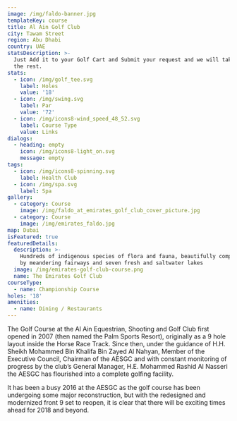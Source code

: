 ```yaml
---
image: /img/faldo-banner.jpg
templateKey: course
title: Al Ain Golf Club
city: Tawam Street
region: Abu Dhabi
country: UAE
statsDescription: >-
  Just Add it to your Golf Cart and Submit your request and we will take care of
  the rest.
stats:
  - icon: /img/golf_tee.svg
    label: Holes
    value: '18'
  - icon: /img/swing.svg
    label: Par
    value: '72'
  - icon: /img/icons8-wind_speed_48_52.svg
    label: Course Type
    value: Links
dialogs:
  - heading: empty
    icon: /img/icons8-light_on.svg
    message: empty
tags:
  - icon: /img/icons8-spinning.svg
    label: Health Club
  - icon: /img/spa.svg
    label: Spa
gallery:
  - category: Course
    image: /img/faldo_at_emirates_golf_club_cover_picture.jpg
  - category: Course
    image: /img/emirates_faldo.jpg
map: Dubai
isFeatured: true
featuredDetails:
  description: >-
    Hundreds of indigenous species of flora and fauna, beautifully complemented
    by meandering fairways and seven fresh and saltwater lakes
  image: /img/emirates-golf-club-course.png
  name: The Emirates Golf Club
courseType:
  - name: Championship Course
holes: '18'
amenities:
  - name: Dining / Restaurants
---
```

The Golf Course at the Al Ain Equestrian, Shooting and Golf Club first opened in 2007 (then named the Palm Sports Resort), originally as a 9 hole layout inside the Horse Race Track. Since then, under the guidance of H.H. Sheikh Mohammed Bin Khalifa Bin Zayed Al Nahyan, Member of the Executive Council, Chairman of the AESGC and with constant monitoring of progress by the club’s General Manager, H.E. Mohammed Rashid Al Nasseri the AESGC has flourished into a complete golfing facility.

It has been a busy 2016 at the AESGC as the golf course has been undergoing some major reconstruction, but with the redesigned and modernized front 9 set to reopen, it is clear that there will be exciting times ahead for 2018 and beyond.